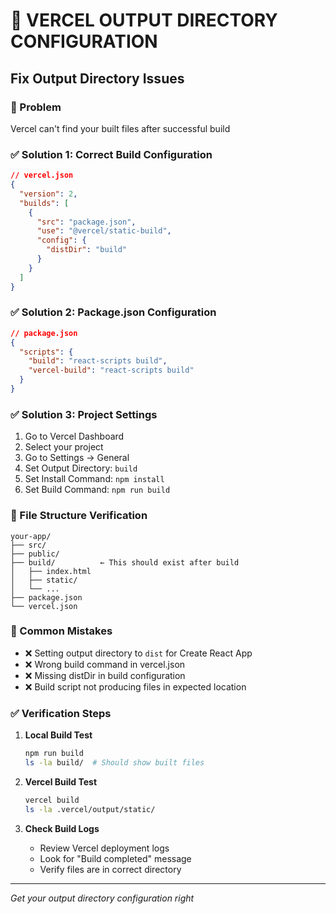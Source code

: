 # 📁 VERCEL OUTPUT DIRECTORY CONFIGURATION

## Fix Output Directory Issues

### 🎯 Problem
Vercel can't find your built files after successful build

### ✅ Solution 1: Correct Build Configuration
```json
// vercel.json
{
  "version": 2,
  "builds": [
    {
      "src": "package.json",
      "use": "@vercel/static-build",
      "config": {
        "distDir": "build"
      }
    }
  ]
}
```

### ✅ Solution 2: Package.json Configuration
```json
// package.json
{
  "scripts": {
    "build": "react-scripts build",
    "vercel-build": "react-scripts build"
  }
}
```

### ✅ Solution 3: Project Settings
1. Go to Vercel Dashboard
2. Select your project
3. Go to Settings → General
4. Set Output Directory: `build`
5. Set Install Command: `npm install`
6. Set Build Command: `npm run build`

### 🔧 File Structure Verification
```
your-app/
├── src/
├── public/
├── build/          ← This should exist after build
│   ├── index.html
│   ├── static/
│   └── ...
├── package.json
└── vercel.json
```

### 🚨 Common Mistakes
- ❌ Setting output directory to `dist` for Create React App
- ❌ Wrong build command in vercel.json
- ❌ Missing distDir in build configuration
- ❌ Build script not producing files in expected location

### ✅ Verification Steps
1. **Local Build Test**
   ```bash
   npm run build
   ls -la build/  # Should show built files
   ```

2. **Vercel Build Test**
   ```bash
   vercel build
   ls -la .vercel/output/static/
   ```

3. **Check Build Logs**
   - Review Vercel deployment logs
   - Look for "Build completed" message
   - Verify files are in correct directory

---
*Get your output directory configuration right*